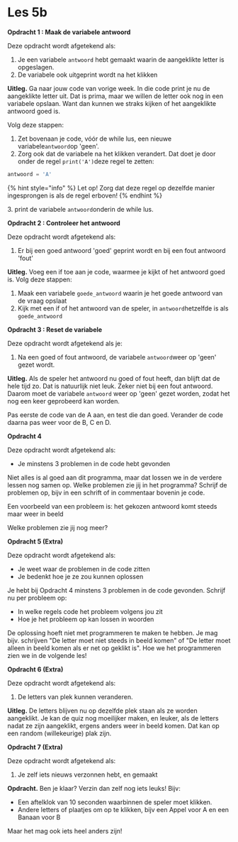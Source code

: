 # Les 5b

**Opdracht 1 : Maak de variabele antwoord**

Deze opdracht wordt afgetekend als:

1. Je een variabele `antwoord` hebt gemaakt waarin de aangeklikte letter is opgeslagen.
2. De variabele ook uitgeprint wordt na het klikken

**Uitleg.** Ga naar jouw code van vorige week. In die code print je nu de aangeklikte letter uit. Dat is prima, maar we willen de letter ook nog in een variabele opslaan. Want dan kunnen we straks kijken of het aangeklikte antwoord goed is.&#x20;

Volg deze stappen:&#x20;

1. Zet bovenaan je code, vóór de while lus, een nieuwe variabele`antwoord`op 'geen'.&#x20;
2. Zorg ook dat de variabele na het klikken verandert. Dat doet je door onder de regel `print('A')`deze regel te zetten:

```python
antwoord = 'A'
```

{% hint style="info" %}
Let op! Zorg dat deze regel op dezelfde manier ingesprongen is als de regel erboven!
{% endhint %}

3\. print de variabele `antwoord`onderin de while lus.

**Opdracht 2 : Controleer het antwoord**

Deze opdracht wordt afgetekend als:

1. Er bij een goed antwoord 'goed' geprint wordt en bij een fout antwoord 'fout'

**Uitleg.** Voeg een if toe aan je code, waarmee je kijkt of het antwoord goed is. Volg deze stappen:

1. Maak een variabele `goede_antwoord` waarin je het goede antwoord van de vraag opslaat
2. Kijk met een if of het antwoord van de speler, in `antwoord`hetzelfde is als `goede_antwoord`

**Opdracht 3 : Reset de variabele**

Deze opdracht wordt afgetekend als je:

1. Na een goed of fout antwoord, de variabele `antwoord`weer op 'geen' gezet wordt.

**Uitleg.** Als de speler het antwoord nu goed of fout heeft, dan blijft dat de hele tijd zo. Dat is natuurlijk niet leuk. Zeker niet bij een fout antwoord. Daarom moet de variabele `antwoord` weer op 'geen' gezet worden, zodat het nog een keer geprobeerd kan worden.

Pas eerste de code van de A aan, en test die dan goed. Verander de code daarna pas weer voor de B, C en D.

**Opdracht 4**

Deze opdracht wordt afgetekend als:

* Je minstens 3 problemen in de code hebt gevonden

Niet alles is al goed aan dit programma, maar dat lossen we in de verdere lessen nog samen op. Welke problemen zie jij in het programma? Schrijf de problemen op, bijv in een schrift of in commentaar bovenin je code.

Een voorbeeld van een probleem is: het gekozen antwoord komt steeds maar weer in beeld

Welke problemen zie jij nog meer?

**Opdracht 5 (Extra)**

Deze opdracht wordt afgetekend als:

* Je weet waar de problemen in de code zitten
* Je bedenkt hoe je ze zou kunnen oplossen

Je hebt bij Opdracht 4 minstens 3 problemen in de code gevonden. Schrijf nu per probleem op:

* In welke regels code het probleem volgens jou zit
* Hoe je het probleem op kan lossen in woorden

De oplossing hoeft niet met programmeren te maken te hebben. Je mag bijv. schrijven "De letter moet niet steeds in beeld komen" of "De letter moet alleen in beeld komen als er net op geklikt is". Hoe we het programmeren zien we in de volgende les!

**Opdracht 6 (Extra)**

Deze opdracht wordt afgetekend als:

1. De letters van plek kunnen veranderen.

**Uitleg.** De letters blijven nu op dezelfde plek staan als ze worden aangeklikt. Je kan de quiz nog moeilijker maken, en leuker, als de letters nadat ze zijn aangeklikt, ergens anders weer in beeld komen. Dat kan op een random (willekeurige) plak zijn.

**Opdracht 7 (Extra)**

Deze opdracht wordt afgetekend als:

1. Je zelf iets nieuws verzonnen hebt, en gemaakt

**Opdracht.** Ben je klaar? Verzin dan zelf nog iets leuks! Bijv:

* Een aftelklok van 10 seconden waarbinnen de speler moet klikken.
* Andere letters of plaatjes om op te klikken, bijv een Appel voor A en een Banaan voor B

Maar het mag ook iets heel anders zijn!
